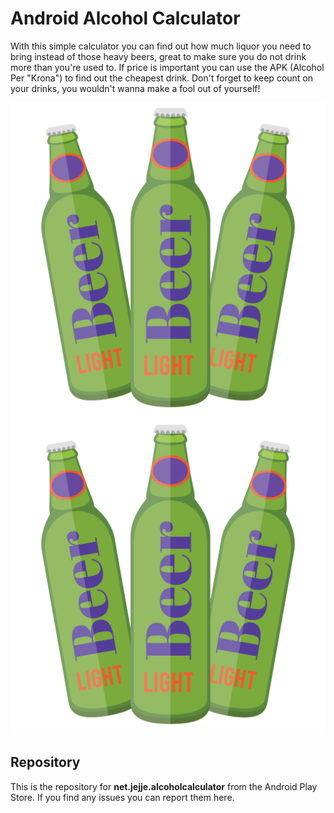 # Android Alcohol Calculator

With this simple calculator you can find out how much liquor you need to bring instead of those heavy beers, great to make sure you do not drink more than you're used to. If price is important you can use the APK (Alcohol Per "Krona") to find out the cheapest drink.
Don't forget to keep count on your drinks, you wouldn't wanna make a fool out of yourself!

![Alt text](./alcoholCalculatorLogo.svg)
<img src="./alcoholCalculatorLogo.svg">

## Repository
This is the repository for **net.jejje.alcoholcalculator** from the Android Play Store. 
If you find any issues you can report them here.

